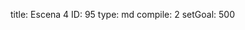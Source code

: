 title:          Escena 4
ID:             95
type:           md
compile:        2
setGoal:        500


